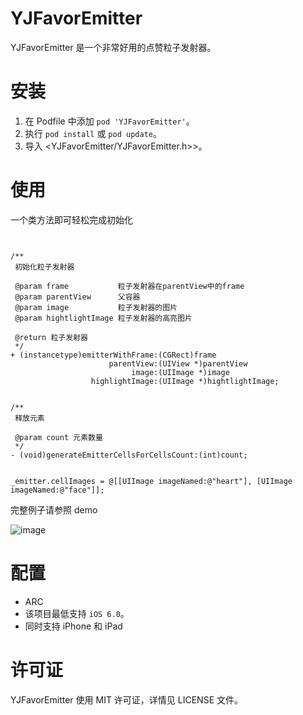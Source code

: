 YJFavorEmitter
==================

YJFavorEmitter 是一个非常好用的点赞粒子发射器。

安装
==================

1. 在 Podfile 中添加  `pod 'YJFavorEmitter'`。
2. 执行 `pod install` 或 `pod update`。
3. 导入 \<YJFavorEmitter/YJFavorEmitter.h>\>。

使用
==================

一个类方法即可轻松完成初始化

```objc


/**
 初始化粒子发射器

 @param frame           粒子发射器在parentView中的frame
 @param parentView      父容器
 @param image           粒子发射器的图片
 @param hightlightImage 粒子发射器的高亮图片

 @return 粒子发射器
 */
+ (instancetype)emitterWithFrame:(CGRect)frame
                      parentView:(UIView *)parentView
                           image:(UIImage *)image
                  highlightImage:(UIImage *)hightlightImage;
```

```objc

/**
 释放元素

 @param count 元素数量
 */
- (void)generateEmitterCellsForCellsCount:(int)count;
```

```objc

_emitter.cellImages = @[[UIImage imageNamed:@"heart"], [UIImage imageNamed:@"face"]];
```

完整例子请参照 demo

![image](https://github.com/SplashZ/YJFavorEmitter/blob/master/demo.gif)

配置
==================

- ARC
- 该项目最低支持 `iOS 6.0`。
- 同时支持 iPhone 和 iPad

许可证
==================

YJFavorEmitter 使用 MIT 许可证，详情见 LICENSE 文件。

